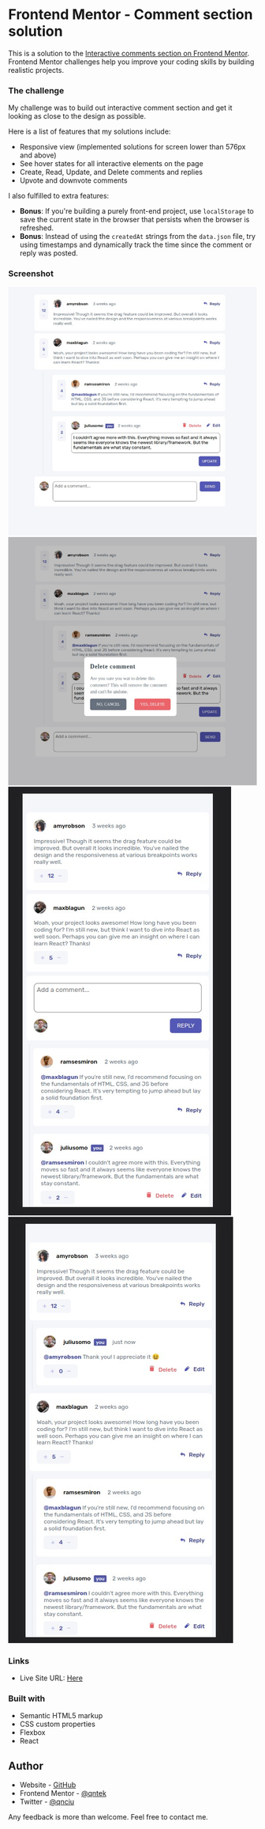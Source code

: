 # Frontend Mentor - Comment section solution

This is a solution to the [Interactive comments section on Frontend Mentor](https://www.frontendmentor.io/challenges/interactive-comments-section-iG1RugEG9). Frontend Mentor challenges help you improve your coding skills by building realistic projects. 


### The challenge

My challenge was to build out interactive comment section and get it looking as close to the design as possible.

Here is a list of features that my solutions include:
- Responsive view (implemented solutions for screen lower than 576px and above)
- See hover states for all interactive elements on the page
- Create, Read, Update, and Delete comments and replies
- Upvote and downvote comments

I also fulfilled to extra features:
- **Bonus**: If you're building a purely front-end project, use `localStorage` to save the current state in the browser that persists when the browser is refreshed.
- **Bonus**: Instead of using the `createdAt` strings from the `data.json` file, try using timestamps and dynamically track the time since the comment or reply was posted.


### Screenshot

![](./src/images/screenshots/1.jpg)
![](./src/images/screenshots/2.jpg)
![](./src/images/screenshots/3.jpg)
![](./src/images/screenshots/4.jpg)


### Links

- Live Site URL: [Here](https://qntek.github.io/react-comment-section/)

### Built with

- Semantic HTML5 markup
- CSS custom properties
- Flexbox
- React


## Author

- Website - [GitHub](https://github.com/qntek)
- Frontend Mentor - [@qntek](https://www.frontendmentor.io/profile/qntek)
- Twitter - [@qnciu](https://www.twitter.com/qnciu)

Any feedback is more than welcome. Feel free to contact me.
